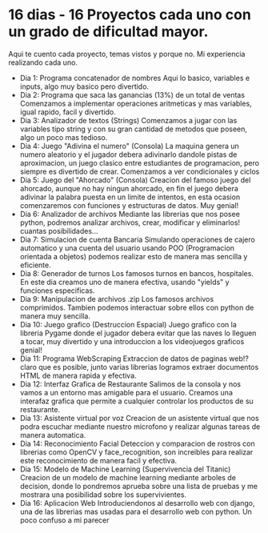 # 16 dias - 16 Proyectos cada uno con un grado de dificultad mayor.
Aqui te cuento cada proyecto, temas vistos y porque no. Mi experiencia realizando cada uno.

- Dia 1: Programa concatenador de nombres
Aqui lo basico, variables e inputs, algo muy basico pero divertido.
- Dia 2: Programa que saca las ganancias (13%) de un total de ventas
Comenzamos a implementar operaciones aritmeticas y mas variables, igual rapido, facil y divertido.
- Dia 3: Analizador de textos (Strings)
Comenzamos a jugar con las variables tipo string y con su gran cantidad de metodos que poseen, algo un poco mas tedioso.
- Dia 4: Juego "Adivina el numero" (Consola)
La maquina genera un numero aleatorio y el jugador debera adivinarlo dandole pistas de aproximacion, un juego clasico entre
estudiantes de programacion, pero siempre es divertido de crear. Comenzamos a ver condicionales y ciclos
- Dia 5: Juego del "Ahorcado" (Consola)
Creacion del famoso juego del ahorcado, aunque no hay ningun ahorcado, en fin el juego debera adivinar la palabra puesta en
un limite de intentos, en esta ocasion comenzaremos con funciones y estructuras de datos. Muy genial!
- Dia 6: Analizador de archivos
Mediante las librerias que nos posee python, podremos analizar archivos, crear, modificar y eliminarlos! cuantas posibilidades...
- Dia 7: Simulacion de cuenta Bancaria
Simulando operaciones de cajero automatico y una cuenta del usuario usando POO (Programacion orientada a objetos) podemos
realizar esto de manera mas sencilla y eficiente.
- Dia 8: Generador de turnos
Los famosos turnos en bancos, hospitales. En este dia creamos uno de manera efectiva, usando "yields" y funciones especificas.
- Dia 9: Manipulacion de archivos .zip
Los famosos archivos comprimidos. Tambien podemos interactuar sobre ellos con python de manera muy sencilla.
- Dia 10: Juego grafico (Destruccion Espacial)
Juego grafico con la libreria Pygame donde el jugador debera evitar que las naves lo lleguen a tocar, muy divertido y una introduccion
a los videojuegos graficos genial!
- Dia 11: Programa WebScraping
Extraccion de datos de paginas web!? claro que es posible, junto varias librerias logramos extraer documentos HTML de manera rapida y efectiva.
- Dia 12: Interfaz Grafica de Restaurante
Salimos de la consola y nos vamos a un entorno mas amigable para el usuario. Creamos una interafaz grafica que permite a cualquier controlar
los productos de su restaurante.
- Dia 13: Asistente virtual por voz
Creacion de un asistente virtual que nos podra escuchar mediante nuestro microfono y realizar algunas tareas de manera automatica.
- Dia 14: Reconocimiento Facial
Deteccion y comparacion de rostros con librerias como OpenCV y face_recognition, son increibles para realizar este reconocimiento de manera
facil y efectiva.
- Dia 15: Modelo de Machine Learning (Supervivencia del Titanic)
Creacion de un modelo de machine learning mediante arboles de decision, donde lo pondremos aprueba sobre una lista de pruebas y me mostrara
una posibilidad sobre los supervivientes.
- Dia 16: Aplicacion Web
Introduciendonos al desarrollo web con django, una de las librerias mas usadas para el desarrollo web con python. Un poco confuso a mi parecer